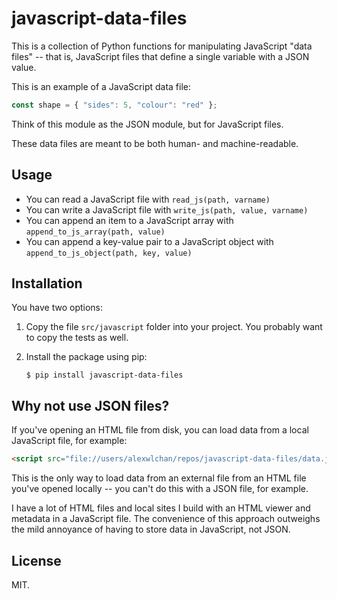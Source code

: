 # javascript-data-files

This is a collection of Python functions for manipulating JavaScript "data files" -- that is, JavaScript files that define a single variable with a JSON value.

This is an example of a JavaScript data file:

```javascript
const shape = { "sides": 5, "colour": "red" };
```

Think of this module as the JSON module, but for JavaScript files.

These data files are meant to be both human- and machine-readable.

## Usage

*   You can read a JavaScript file with `read_js(path, varname)`
*   You can write a JavaScript file with `write_js(path, value, varname)`
*   You can append an item to a JavaScript array with `append_to_js_array(path, value)`
*   You can append a key-value pair to a JavaScript object with `append_to_js_object(path, key, value)`

## Installation

You have two options:

1.  Copy the file `src/javascript` folder into your project.
    You probably want to copy the tests as well.

2.  Install the package using pip:

    ```console
    $ pip install javascript-data-files
    ```

## Why not use JSON files?

If you've opening an HTML file from disk, you can load data from a local JavaScript file, for example:

```html
<script src="file://users/alexwlchan/repos/javascript-data-files/data.js"></script>
```

This is the only way to load data from an external file from an HTML file you've opened locally -- you can't do this with a JSON file, for example.

I have a lot of HTML files and local sites I build with an HTML viewer and metadata in a JavaScript file.
The convenience of this approach outweighs the mild annoyance of having to store data in JavaScript, not JSON.

## License

MIT.

